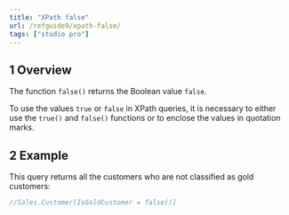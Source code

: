 ```yaml
---
title: "XPath false"
url: /refguide9/xpath-false/
tags: ["studio pro"]
---
```


## 1 Overview

The function `false()` returns the Boolean value `false`.

To use the values `true` or `false` in XPath queries, it is necessary to either use the `true()` and `false()` functions or to enclose the values in quotation marks.

## 2 Example

This query returns all the customers who are not classified as gold customers:

```java {linenos=false}
//Sales.Customer[IsGoldCustomer = false()]
```
